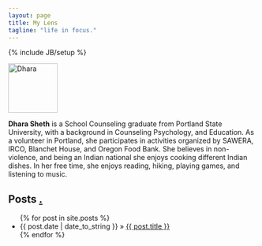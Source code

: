 ```yaml
---
layout: page
title: My Lens
tagline: "life in focus."
---
```

{% include JB/setup %}

<img src="https://raw.github.com/dhakkada/dhakkada.github.io/master/images/dha2.jpeg" alt="Dhara" style="width: 100px;"/>

**Dhara Sheth** is a School Counseling graduate from Portland State University, with a background in Counseling Psychology, and Education. As a volunteer in Portland, she participates in activities organized by SAWERA, IRCO, Blanchet House, and Oregon Food Bank. She believes in non-violence, and being an Indian national she enjoys cooking different Indian dishes. In her free time, she enjoys reading, hiking, playing games, and listening to music.

## Posts <a href='https://github.com/dhakkada/dhakkada.github.io/tree/master/_posts/mylens'>.</a>

<ul class="posts">
  {% for post in site.posts %}
    <li><span>{{ post.date | date_to_string }}</span> &raquo; <a href="{{ BASE_PATH }}{{ post.url }}">{{ post.title }}</a></li>
  {% endfor %}
</ul>

